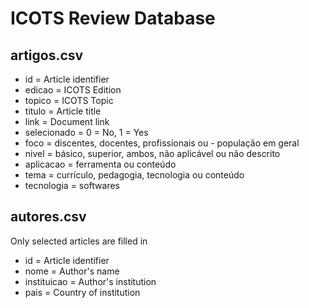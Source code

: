 # ICOTS Review Database

## artigos.csv

- id = Article identifier
- edicao = ICOTS Edition
- topico = ICOTS Topic
- titulo = Article title
- link = Document link
- selecionado = 0 = No, 1 = Yes
- foco = discentes, docentes, profissionais ou - população em geral
- nivel = básico, superior, ambos, não aplicável ou não descrito
- aplicacao = ferramenta ou conteúdo 
- tema = currículo, pedagogia, tecnologia ou conteúdo
- tecnologia = softwares 

## autores.csv

Only selected articles are filled in

- id = Article identifier
- nome = Author's name
- instituicao = Author's institution
- pais = Country of institution
